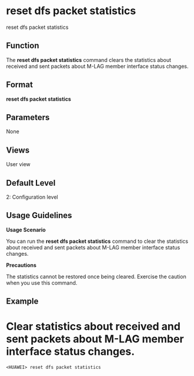 reset dfs packet statistics
===========================

reset dfs packet statistics

Function
--------



The **reset dfs packet statistics** command clears the statistics about received and sent packets about M-LAG member interface status changes.




Format
------

**reset dfs packet statistics**


Parameters
----------

None

Views
-----

User view


Default Level
-------------

2: Configuration level


Usage Guidelines
----------------

**Usage Scenario**

You can run the **reset dfs packet statistics** command to clear the statistics about received and sent packets about M-LAG member interface status changes.

**Precautions**

The statistics cannot be restored once being cleared. Exercise the caution when you use this command.


Example
-------

# Clear statistics about received and sent packets about M-LAG member interface status changes.
```
<HUAWEI> reset dfs packet statistics

```